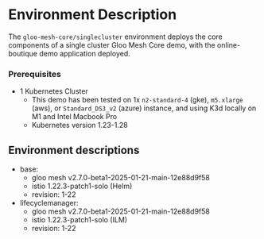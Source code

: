 # Environment Description
The `gloo-mesh-core/singlecluster` environment deploys the core components of a single cluster Gloo Mesh Core demo, with the online-boutique demo application deployed.

### Prerequisites
- 1 Kubernetes Cluster
    - This demo has been tested on 1x `n2-standard-4` (gke), `m5.xlarge` (aws), or `Standard_DS3_v2` (azure) instance, and using K3d locally on M1 and Intel Macbook Pro
    - Kubernetes version 1.23-1.28

## Environment descriptions
- base:
    - gloo mesh v2.7.0-beta1-2025-01-21-main-12e88d9f58
    - istio 1.22.3-patch1-solo (Helm)
    - revision: 1-22
- lifecyclemanager:
    - gloo mesh v2.7.0-beta1-2025-01-21-main-12e88d9f58
    - istio 1.22.3-patch1-solo (ILM)
    - revision: 1-22